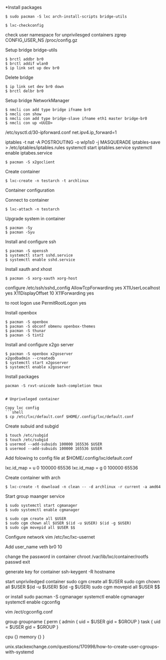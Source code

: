 *Install packages

``` shell
$ sudo pacman -S lxc arch-install-scripts bridge-utils
```

```shell
$ lxc-checkconfig
```

check user namespace for unprivilesged containers
zgrep CONFIG_USER_NS /proc/config.gz


Setup bridge bridge-utils
```shell
$ brctl addbr br0
$ brctl addif wlan0
$ ip link set up dev br0
```

Delete bridge
```shell
$ ip link set dev br0 down
$ brctl delbr br0
```

Setup bridge NetworkManager

```shell
$ nmcli con add type bridge ifname br0
$ nmcli con show
$ nmcli con add type bridge-slave ifname eth1 master bridge-br0
$ nmcli con up <UUID>
```

/etc/sysctl.d/30-ipforward.conf
net.ipv4.ip_forward=1

iptables -t nat -A POSTROUTING -o wlp1s0 -j MASQUERADE
iptables-save > /etc/iptables/iptables.rules
systemctl start iptables.service
systemctl enable iptabes.service


```shell
$ pacman -S x2goclient
```

Create container
```shell
$ lxc-create -n testarch -t archlinux
```
Container configuration

Connect to container
```shell
$ lxc-attach -n testarch
```

Upgrade system in container
```shell
$ pacman -Sy
$ pacman -Syu
```

Install and configure ssh
```shell
$ pacman -S openssh
$ systemctl start sshd.service
$ systemctl enable sshd.service
```
Install xauth and xhost
```shell
$ pacman -S xorg-xauth xorg-host
```

configure /etc/ssh/sshd_config
AllowTcpForwarding yes
X11UserLocalhost yes
X11DisplayOffset 10
X11Forwarding yes

to root logon use
PermitRootLogon yes

Install openbox
```shell
$ pacman -S openbox
$ pacman -S obconf obmenu openbox-themes
$ pacman -S thunar 
$ pacman -S tint2
```

Install and configure x2go server
```shell
$ pacman -S openbox x2goserver
x2godbadmin --createdb 
$ systemctl start x2goserver
$ systemctl enable x2goserver
```

Install packages
```shell
pacman -S rxvt-unicode bash-completion tmux


# Unpriveleged container

Copy lxc config
```shell
$ cp /etc/lxc/default.conf $HOME/.config/lxc/default.conf
```

Create subuid and subgid
```shell
$ touch /etc/subgid
$ touch /etc/subgid
$ usermod --add-subuids 100000 165536 $USER
$ usermod --add-subuids 100000 165536 $USER
```

Add folowing to config file at $HOME/.config/lxc/default.conf

lxc.id_map = u 0 100000 65536
lxc.id_map = g 0 100000 65536

Create container with arch
```shell
$ lxc-create -t download -n clean -- -d archlinux -r current -a amd64
```

Start group maanger service
```shell
$ sudo systemctl start cgmanager
$ sudo systemctl enable cgmanager 
```


```shell
$ sudo cgm create all $USER
$ sudo cgm chown all $USER $(id -u $USER) $(id -g $USER)
$ sudo cgm movepid all $USER $$
```

Configure network
vim /etc/lxc/lxc-usernet

Add
user_name veth br0 10

change the password in container
chroot /var/lib/lxc/container/rootfs
passwd
exit

generate key for container
ssh-keygent -R hostname

start unpriviledged container
sudo cgm create all $USER
sudo cgm chown all $USER $(id -u $USER) $(id -g $USER)
sudo cgm movepid all $USER $$

or install
sudo pacman -S cgmanager
systemctl enable cgmanager
systemctl enable cgconfig

vim /ect/cgconfig.conf

group groupname {
perm {
admin {
 uid = $USER
 gid = $GROUP
}
task
{
uid = $USER
gid = $GROUP
}

cpu {}
memory {}
}

unix.stackexchange.com/questions/170998/how-to-create-user-cgroups-with-systemd
